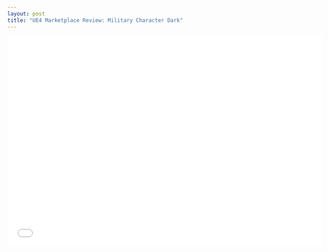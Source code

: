 ```yaml
---
layout: post
title: "UE4 Marketplace Review: Military Character Dark"
---
```


<iframe width="720" height="480" src="//www.youtube.com/embed/gGLF5UXTl8I?list=UUXkrfkh3rtu08D1fZlhbPpw" frameborder="0" allowfullscreen></iframe>

